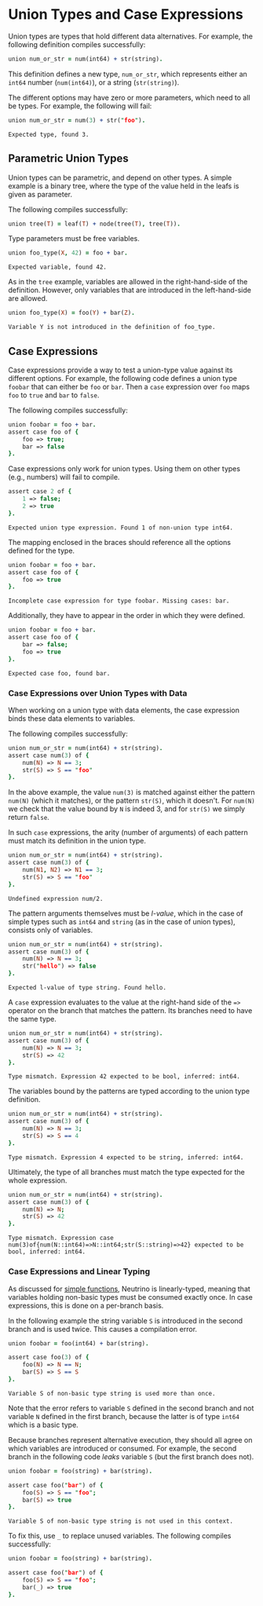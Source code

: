 # Union Types and Case Expressions

Union types are types that hold different data alternatives. For example, the following definition compiles successfully:

```prolog
union num_or_str = num(int64) + str(string).
```

This definition defines a new type, `num_or_str`, which represents either an `int64` number (`num(int64)`), or a string (`str(string)`).

The different options may have zero or more parameters, which need to all be types. For example, the following will fail:

```prolog
union num_or_str = num(3) + str("foo").
```

```error
Expected type, found 3.
```

## Parametric Union Types

Union types can be parametric, and depend on other types. A simple example is a binary tree, where the type of the value held in the leafs is given as parameter.

The following compiles successfully:

```prolog
union tree(T) = leaf(T) + node(tree(T), tree(T)).
```

Type parameters must be free variables.

```prolog
union foo_type(X, 42) = foo + bar.
```

```error
Expected variable, found 42.
```

As in the `tree` example, variables are allowed in the right-hand-side of the definition. However, only variables that are introduced in the left-hand-side are allowed.

```prolog
union foo_type(X) = foo(Y) + bar(Z).
```

```error
Variable Y is not introduced in the definition of foo_type.
```

## Case Expressions

Case expressions provide a way to test a union-type value against its different options. For example, the following code defines a union type `foobar` that can either be `foo` or `bar`. Then a `case` expression over `foo` maps `foo` to `true` and `bar` to `false`.

The following compiles successfully:

```prolog
union foobar = foo + bar.
assert case foo of {
    foo => true;
    bar => false
}.
```

Case expressions only work for union types. Using them on other types (e.g., numbers) will fail to compile.

```prolog
assert case 2 of {
    1 => false;
    2 => true
}.
```

```error
Expected union type expression. Found 1 of non-union type int64.
```

The mapping enclosed in the braces should reference all the options defined for the type.

```prolog
union foobar = foo + bar.
assert case foo of {
    foo => true
}.
```

```error
Incomplete case expression for type foobar. Missing cases: bar.
```

Additionally, they have to appear in the order in which they were defined.

```prolog
union foobar = foo + bar.
assert case foo of {
    bar => false;
    foo => true
}.
```

```error
Expected case foo, found bar.
```

### Case Expressions over Union Types with Data

When working on a union type with data elements, the case expression binds these data elements to variables.

The following compiles successfully:

```prolog
union num_or_str = num(int64) + str(string).
assert case num(3) of {
    num(N) => N == 3;
    str(S) => S == "foo"
}.
```

In the above example, the value `num(3)` is matched against either the pattern `num(N)` (which it matches), or the pattern `str(S)`, which it doesn't. For `num(N)` we check that the value bound by `N` is indeed 3, and for `str(S)` we simply return `false`.

In such `case` expressions, the arity (number of arguments) of each pattern must match its definition in the union type.

```prolog
union num_or_str = num(int64) + str(string).
assert case num(3) of {
    num(N1, N2) => N1 == 3;
    str(S) => S == "foo"
}.
```

```error
Undefined expression num/2.
```

The pattern arguments themselves must be _l-value_, which in the case of simple types such as `int64` and `string` (as in the case of union types), consists only of variables.

```prolog
union num_or_str = num(int64) + str(string).
assert case num(3) of {
    num(N) => N == 3;
    str("hello") => false
}.
```

```error
Expected l-value of type string. Found hello.
```

A `case` expression evaluates to the value at the right-hand side of the `=>` operator on the branch that matches the pattern. Its branches need to have the same type.

```prolog
union num_or_str = num(int64) + str(string).
assert case num(3) of {
    num(N) => N == 3;
    str(S) => 42
}.
```

```error
Type mismatch. Expression 42 expected to be bool, inferred: int64.
```

The variables bound by the patterns are typed according to the union type definition.

```prolog
union num_or_str = num(int64) + str(string).
assert case num(3) of {
    num(N) => N == 3;
    str(S) => S == 4
}.
```

```error
Type mismatch. Expression 4 expected to be string, inferred: int64.
```

Ultimately, the type of all branches must match the type expected for the whole expression.

```prolog
union num_or_str = num(int64) + str(string).
assert case num(3) of {
    num(N) => N;
    str(S) => 42
}.
```

```error
Type mismatch. Expression case num(3)of{num(N::int64)=>N::int64;str(S::string)=>42} expected to be bool, inferred: int64.
```

### Case Expressions and Linear Typing

As discussed for [simple functions](simple-functions.md), Neutrino is linearly-typed, meaning that variables holding non-basic types must be consumed exactly once. In case expressions, this is done on a per-branch basis.

In the following example the string variable `S` is introduced in the second branch and is used twice. This causes a compilation error.

```prolog
union foobar = foo(int64) + bar(string).

assert case foo(3) of {
    foo(N) => N == N;
    bar(S) => S == S
}.
```

```error
Variable S of non-basic type string is used more than once.
```

Note that the error refers to variable `S` defined in the second branch and not variable `N` defined in the first branch, because the latter is of type `int64` which is a basic type.

Because branches represent alternative execution, they should all agree on which variables are introduced or consumed. For example, the second branch in the following code _leaks_ variable `S` (but the first branch does not).

```prolog
union foobar = foo(string) + bar(string).

assert case foo("bar") of {
    foo(S) => S == "foo";
    bar(S) => true
}.
```

```error
Variable S of non-basic type string is not used in this context.
```

To fix this, use `_` to replace unused variables. The following compiles successfully:

```prolog
union foobar = foo(string) + bar(string).

assert case foo("bar") of {
    foo(S) => S == "foo";
    bar(_) => true
}.
```

